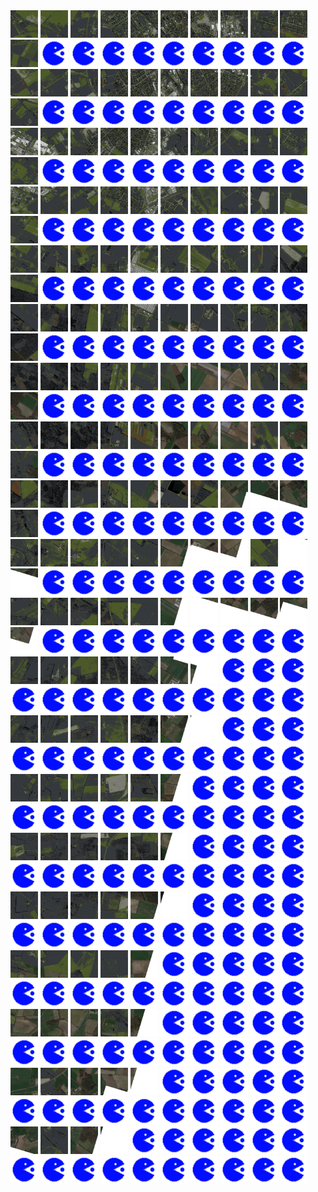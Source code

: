 <html>
<div>
<img src="https://github.com/HakkaTjakka/NL_TILE_MAP/blob/main/18/643/-1037/r.6430.-10370.png" height="44" width="44">
<img src="https://github.com/HakkaTjakka/NL_TILE_MAP/blob/main/18/643/-1037/r.6431.-10370.png" height="44" width="44">
<img src="https://github.com/HakkaTjakka/NL_TILE_MAP/blob/main/18/643/-1037/r.6432.-10370.png" height="44" width="44">
<img src="https://github.com/HakkaTjakka/NL_TILE_MAP/blob/main/18/643/-1037/r.6433.-10370.png" height="44" width="44">
<img src="https://github.com/HakkaTjakka/NL_TILE_MAP/blob/main/18/643/-1037/r.6434.-10370.png" height="44" width="44">
<img src="https://github.com/HakkaTjakka/NL_TILE_MAP/blob/main/18/643/-1037/r.6435.-10370.png" height="44" width="44">
<img src="https://github.com/HakkaTjakka/NL_TILE_MAP/blob/main/18/643/-1037/r.6436.-10370.png" height="44" width="44">
<img src="https://github.com/HakkaTjakka/NL_TILE_MAP/blob/main/18/643/-1037/r.6437.-10370.png" height="44" width="44">
<img src="https://github.com/HakkaTjakka/NL_TILE_MAP/blob/main/18/643/-1037/r.6438.-10370.png" height="44" width="44">
<img src="https://github.com/HakkaTjakka/NL_TILE_MAP/blob/main/18/643/-1037/r.6439.-10370.png" height="44" width="44">
<img src="https://github.com/HakkaTjakka/NL_TILE_MAP/blob/main/18/644/-1037/r.6440.-10370.png" height="44" width="44">
<img src="https://github.com/HakkaTjakka/NL_TILE_MAP/blob/main/source.png" height="44" width="44">
<img src="https://github.com/HakkaTjakka/NL_TILE_MAP/blob/main/source.png" height="44" width="44">
<img src="https://github.com/HakkaTjakka/NL_TILE_MAP/blob/main/source.png" height="44" width="44">
<img src="https://github.com/HakkaTjakka/NL_TILE_MAP/blob/main/source.png" height="44" width="44">
<img src="https://github.com/HakkaTjakka/NL_TILE_MAP/blob/main/source.png" height="44" width="44">
<img src="https://github.com/HakkaTjakka/NL_TILE_MAP/blob/main/source.png" height="44" width="44">
<img src="https://github.com/HakkaTjakka/NL_TILE_MAP/blob/main/source.png" height="44" width="44">
<img src="https://github.com/HakkaTjakka/NL_TILE_MAP/blob/main/source.png" height="44" width="44">
<img src="https://github.com/HakkaTjakka/NL_TILE_MAP/blob/main/source.png" height="44" width="44">
<br>
<img src="https://github.com/HakkaTjakka/NL_TILE_MAP/blob/main/18/643/-1037/r.6430.-10369.png" height="44" width="44">
<img src="https://github.com/HakkaTjakka/NL_TILE_MAP/blob/main/18/643/-1037/r.6431.-10369.png" height="44" width="44">
<img src="https://github.com/HakkaTjakka/NL_TILE_MAP/blob/main/18/643/-1037/r.6432.-10369.png" height="44" width="44">
<img src="https://github.com/HakkaTjakka/NL_TILE_MAP/blob/main/18/643/-1037/r.6433.-10369.png" height="44" width="44">
<img src="https://github.com/HakkaTjakka/NL_TILE_MAP/blob/main/18/643/-1037/r.6434.-10369.png" height="44" width="44">
<img src="https://github.com/HakkaTjakka/NL_TILE_MAP/blob/main/18/643/-1037/r.6435.-10369.png" height="44" width="44">
<img src="https://github.com/HakkaTjakka/NL_TILE_MAP/blob/main/18/643/-1037/r.6436.-10369.png" height="44" width="44">
<img src="https://github.com/HakkaTjakka/NL_TILE_MAP/blob/main/18/643/-1037/r.6437.-10369.png" height="44" width="44">
<img src="https://github.com/HakkaTjakka/NL_TILE_MAP/blob/main/18/643/-1037/r.6438.-10369.png" height="44" width="44">
<img src="https://github.com/HakkaTjakka/NL_TILE_MAP/blob/main/18/643/-1037/r.6439.-10369.png" height="44" width="44">
<img src="https://github.com/HakkaTjakka/NL_TILE_MAP/blob/main/18/644/-1037/r.6440.-10369.png" height="44" width="44">
<img src="https://github.com/HakkaTjakka/NL_TILE_MAP/blob/main/source.png" height="44" width="44">
<img src="https://github.com/HakkaTjakka/NL_TILE_MAP/blob/main/source.png" height="44" width="44">
<img src="https://github.com/HakkaTjakka/NL_TILE_MAP/blob/main/source.png" height="44" width="44">
<img src="https://github.com/HakkaTjakka/NL_TILE_MAP/blob/main/source.png" height="44" width="44">
<img src="https://github.com/HakkaTjakka/NL_TILE_MAP/blob/main/source.png" height="44" width="44">
<img src="https://github.com/HakkaTjakka/NL_TILE_MAP/blob/main/source.png" height="44" width="44">
<img src="https://github.com/HakkaTjakka/NL_TILE_MAP/blob/main/source.png" height="44" width="44">
<img src="https://github.com/HakkaTjakka/NL_TILE_MAP/blob/main/source.png" height="44" width="44">
<img src="https://github.com/HakkaTjakka/NL_TILE_MAP/blob/main/source.png" height="44" width="44">
<br>
<img src="https://github.com/HakkaTjakka/NL_TILE_MAP/blob/main/18/643/-1037/r.6430.-10368.png" height="44" width="44">
<img src="https://github.com/HakkaTjakka/NL_TILE_MAP/blob/main/18/643/-1037/r.6431.-10368.png" height="44" width="44">
<img src="https://github.com/HakkaTjakka/NL_TILE_MAP/blob/main/18/643/-1037/r.6432.-10368.png" height="44" width="44">
<img src="https://github.com/HakkaTjakka/NL_TILE_MAP/blob/main/18/643/-1037/r.6433.-10368.png" height="44" width="44">
<img src="https://github.com/HakkaTjakka/NL_TILE_MAP/blob/main/18/643/-1037/r.6434.-10368.png" height="44" width="44">
<img src="https://github.com/HakkaTjakka/NL_TILE_MAP/blob/main/18/643/-1037/r.6435.-10368.png" height="44" width="44">
<img src="https://github.com/HakkaTjakka/NL_TILE_MAP/blob/main/18/643/-1037/r.6436.-10368.png" height="44" width="44">
<img src="https://github.com/HakkaTjakka/NL_TILE_MAP/blob/main/18/643/-1037/r.6437.-10368.png" height="44" width="44">
<img src="https://github.com/HakkaTjakka/NL_TILE_MAP/blob/main/18/643/-1037/r.6438.-10368.png" height="44" width="44">
<img src="https://github.com/HakkaTjakka/NL_TILE_MAP/blob/main/18/643/-1037/r.6439.-10368.png" height="44" width="44">
<img src="https://github.com/HakkaTjakka/NL_TILE_MAP/blob/main/18/644/-1037/r.6440.-10368.png" height="44" width="44">
<img src="https://github.com/HakkaTjakka/NL_TILE_MAP/blob/main/source.png" height="44" width="44">
<img src="https://github.com/HakkaTjakka/NL_TILE_MAP/blob/main/source.png" height="44" width="44">
<img src="https://github.com/HakkaTjakka/NL_TILE_MAP/blob/main/source.png" height="44" width="44">
<img src="https://github.com/HakkaTjakka/NL_TILE_MAP/blob/main/source.png" height="44" width="44">
<img src="https://github.com/HakkaTjakka/NL_TILE_MAP/blob/main/source.png" height="44" width="44">
<img src="https://github.com/HakkaTjakka/NL_TILE_MAP/blob/main/source.png" height="44" width="44">
<img src="https://github.com/HakkaTjakka/NL_TILE_MAP/blob/main/source.png" height="44" width="44">
<img src="https://github.com/HakkaTjakka/NL_TILE_MAP/blob/main/source.png" height="44" width="44">
<img src="https://github.com/HakkaTjakka/NL_TILE_MAP/blob/main/source.png" height="44" width="44">
<br>
<img src="https://github.com/HakkaTjakka/NL_TILE_MAP/blob/main/18/643/-1037/r.6430.-10367.png" height="44" width="44">
<img src="https://github.com/HakkaTjakka/NL_TILE_MAP/blob/main/18/643/-1037/r.6431.-10367.png" height="44" width="44">
<img src="https://github.com/HakkaTjakka/NL_TILE_MAP/blob/main/18/643/-1037/r.6432.-10367.png" height="44" width="44">
<img src="https://github.com/HakkaTjakka/NL_TILE_MAP/blob/main/18/643/-1037/r.6433.-10367.png" height="44" width="44">
<img src="https://github.com/HakkaTjakka/NL_TILE_MAP/blob/main/18/643/-1037/r.6434.-10367.png" height="44" width="44">
<img src="https://github.com/HakkaTjakka/NL_TILE_MAP/blob/main/18/643/-1037/r.6435.-10367.png" height="44" width="44">
<img src="https://github.com/HakkaTjakka/NL_TILE_MAP/blob/main/18/643/-1037/r.6436.-10367.png" height="44" width="44">
<img src="https://github.com/HakkaTjakka/NL_TILE_MAP/blob/main/18/643/-1037/r.6437.-10367.png" height="44" width="44">
<img src="https://github.com/HakkaTjakka/NL_TILE_MAP/blob/main/18/643/-1037/r.6438.-10367.png" height="44" width="44">
<img src="https://github.com/HakkaTjakka/NL_TILE_MAP/blob/main/18/643/-1037/r.6439.-10367.png" height="44" width="44">
<img src="https://github.com/HakkaTjakka/NL_TILE_MAP/blob/main/18/644/-1037/r.6440.-10367.png" height="44" width="44">
<img src="https://github.com/HakkaTjakka/NL_TILE_MAP/blob/main/source.png" height="44" width="44">
<img src="https://github.com/HakkaTjakka/NL_TILE_MAP/blob/main/source.png" height="44" width="44">
<img src="https://github.com/HakkaTjakka/NL_TILE_MAP/blob/main/source.png" height="44" width="44">
<img src="https://github.com/HakkaTjakka/NL_TILE_MAP/blob/main/source.png" height="44" width="44">
<img src="https://github.com/HakkaTjakka/NL_TILE_MAP/blob/main/source.png" height="44" width="44">
<img src="https://github.com/HakkaTjakka/NL_TILE_MAP/blob/main/source.png" height="44" width="44">
<img src="https://github.com/HakkaTjakka/NL_TILE_MAP/blob/main/source.png" height="44" width="44">
<img src="https://github.com/HakkaTjakka/NL_TILE_MAP/blob/main/source.png" height="44" width="44">
<img src="https://github.com/HakkaTjakka/NL_TILE_MAP/blob/main/source.png" height="44" width="44">
<br>
<img src="https://github.com/HakkaTjakka/NL_TILE_MAP/blob/main/18/643/-1037/r.6430.-10366.png" height="44" width="44">
<img src="https://github.com/HakkaTjakka/NL_TILE_MAP/blob/main/18/643/-1037/r.6431.-10366.png" height="44" width="44">
<img src="https://github.com/HakkaTjakka/NL_TILE_MAP/blob/main/18/643/-1037/r.6432.-10366.png" height="44" width="44">
<img src="https://github.com/HakkaTjakka/NL_TILE_MAP/blob/main/18/643/-1037/r.6433.-10366.png" height="44" width="44">
<img src="https://github.com/HakkaTjakka/NL_TILE_MAP/blob/main/18/643/-1037/r.6434.-10366.png" height="44" width="44">
<img src="https://github.com/HakkaTjakka/NL_TILE_MAP/blob/main/18/643/-1037/r.6435.-10366.png" height="44" width="44">
<img src="https://github.com/HakkaTjakka/NL_TILE_MAP/blob/main/18/643/-1037/r.6436.-10366.png" height="44" width="44">
<img src="https://github.com/HakkaTjakka/NL_TILE_MAP/blob/main/18/643/-1037/r.6437.-10366.png" height="44" width="44">
<img src="https://github.com/HakkaTjakka/NL_TILE_MAP/blob/main/18/643/-1037/r.6438.-10366.png" height="44" width="44">
<img src="https://github.com/HakkaTjakka/NL_TILE_MAP/blob/main/18/643/-1037/r.6439.-10366.png" height="44" width="44">
<img src="https://github.com/HakkaTjakka/NL_TILE_MAP/blob/main/18/644/-1037/r.6440.-10366.png" height="44" width="44">
<img src="https://github.com/HakkaTjakka/NL_TILE_MAP/blob/main/source.png" height="44" width="44">
<img src="https://github.com/HakkaTjakka/NL_TILE_MAP/blob/main/source.png" height="44" width="44">
<img src="https://github.com/HakkaTjakka/NL_TILE_MAP/blob/main/source.png" height="44" width="44">
<img src="https://github.com/HakkaTjakka/NL_TILE_MAP/blob/main/source.png" height="44" width="44">
<img src="https://github.com/HakkaTjakka/NL_TILE_MAP/blob/main/source.png" height="44" width="44">
<img src="https://github.com/HakkaTjakka/NL_TILE_MAP/blob/main/source.png" height="44" width="44">
<img src="https://github.com/HakkaTjakka/NL_TILE_MAP/blob/main/source.png" height="44" width="44">
<img src="https://github.com/HakkaTjakka/NL_TILE_MAP/blob/main/source.png" height="44" width="44">
<img src="https://github.com/HakkaTjakka/NL_TILE_MAP/blob/main/source.png" height="44" width="44">
<br>
<img src="https://github.com/HakkaTjakka/NL_TILE_MAP/blob/main/18/643/-1037/r.6430.-10365.png" height="44" width="44">
<img src="https://github.com/HakkaTjakka/NL_TILE_MAP/blob/main/18/643/-1037/r.6431.-10365.png" height="44" width="44">
<img src="https://github.com/HakkaTjakka/NL_TILE_MAP/blob/main/18/643/-1037/r.6432.-10365.png" height="44" width="44">
<img src="https://github.com/HakkaTjakka/NL_TILE_MAP/blob/main/18/643/-1037/r.6433.-10365.png" height="44" width="44">
<img src="https://github.com/HakkaTjakka/NL_TILE_MAP/blob/main/18/643/-1037/r.6434.-10365.png" height="44" width="44">
<img src="https://github.com/HakkaTjakka/NL_TILE_MAP/blob/main/18/643/-1037/r.6435.-10365.png" height="44" width="44">
<img src="https://github.com/HakkaTjakka/NL_TILE_MAP/blob/main/18/643/-1037/r.6436.-10365.png" height="44" width="44">
<img src="https://github.com/HakkaTjakka/NL_TILE_MAP/blob/main/18/643/-1037/r.6437.-10365.png" height="44" width="44">
<img src="https://github.com/HakkaTjakka/NL_TILE_MAP/blob/main/18/643/-1037/r.6438.-10365.png" height="44" width="44">
<img src="https://github.com/HakkaTjakka/NL_TILE_MAP/blob/main/18/643/-1037/r.6439.-10365.png" height="44" width="44">
<img src="https://github.com/HakkaTjakka/NL_TILE_MAP/blob/main/18/644/-1037/r.6440.-10365.png" height="44" width="44">
<img src="https://github.com/HakkaTjakka/NL_TILE_MAP/blob/main/source.png" height="44" width="44">
<img src="https://github.com/HakkaTjakka/NL_TILE_MAP/blob/main/source.png" height="44" width="44">
<img src="https://github.com/HakkaTjakka/NL_TILE_MAP/blob/main/source.png" height="44" width="44">
<img src="https://github.com/HakkaTjakka/NL_TILE_MAP/blob/main/source.png" height="44" width="44">
<img src="https://github.com/HakkaTjakka/NL_TILE_MAP/blob/main/source.png" height="44" width="44">
<img src="https://github.com/HakkaTjakka/NL_TILE_MAP/blob/main/source.png" height="44" width="44">
<img src="https://github.com/HakkaTjakka/NL_TILE_MAP/blob/main/source.png" height="44" width="44">
<img src="https://github.com/HakkaTjakka/NL_TILE_MAP/blob/main/source.png" height="44" width="44">
<img src="https://github.com/HakkaTjakka/NL_TILE_MAP/blob/main/source.png" height="44" width="44">
<br>
<img src="https://github.com/HakkaTjakka/NL_TILE_MAP/blob/main/18/643/-1037/r.6430.-10364.png" height="44" width="44">
<img src="https://github.com/HakkaTjakka/NL_TILE_MAP/blob/main/18/643/-1037/r.6431.-10364.png" height="44" width="44">
<img src="https://github.com/HakkaTjakka/NL_TILE_MAP/blob/main/18/643/-1037/r.6432.-10364.png" height="44" width="44">
<img src="https://github.com/HakkaTjakka/NL_TILE_MAP/blob/main/18/643/-1037/r.6433.-10364.png" height="44" width="44">
<img src="https://github.com/HakkaTjakka/NL_TILE_MAP/blob/main/18/643/-1037/r.6434.-10364.png" height="44" width="44">
<img src="https://github.com/HakkaTjakka/NL_TILE_MAP/blob/main/18/643/-1037/r.6435.-10364.png" height="44" width="44">
<img src="https://github.com/HakkaTjakka/NL_TILE_MAP/blob/main/18/643/-1037/r.6436.-10364.png" height="44" width="44">
<img src="https://github.com/HakkaTjakka/NL_TILE_MAP/blob/main/18/643/-1037/r.6437.-10364.png" height="44" width="44">
<img src="https://github.com/HakkaTjakka/NL_TILE_MAP/blob/main/18/643/-1037/r.6438.-10364.png" height="44" width="44">
<img src="https://github.com/HakkaTjakka/NL_TILE_MAP/blob/main/18/643/-1037/r.6439.-10364.png" height="44" width="44">
<img src="https://github.com/HakkaTjakka/NL_TILE_MAP/blob/main/18/644/-1037/r.6440.-10364.png" height="44" width="44">
<img src="https://github.com/HakkaTjakka/NL_TILE_MAP/blob/main/source.png" height="44" width="44">
<img src="https://github.com/HakkaTjakka/NL_TILE_MAP/blob/main/source.png" height="44" width="44">
<img src="https://github.com/HakkaTjakka/NL_TILE_MAP/blob/main/source.png" height="44" width="44">
<img src="https://github.com/HakkaTjakka/NL_TILE_MAP/blob/main/source.png" height="44" width="44">
<img src="https://github.com/HakkaTjakka/NL_TILE_MAP/blob/main/source.png" height="44" width="44">
<img src="https://github.com/HakkaTjakka/NL_TILE_MAP/blob/main/source.png" height="44" width="44">
<img src="https://github.com/HakkaTjakka/NL_TILE_MAP/blob/main/source.png" height="44" width="44">
<img src="https://github.com/HakkaTjakka/NL_TILE_MAP/blob/main/source.png" height="44" width="44">
<img src="https://github.com/HakkaTjakka/NL_TILE_MAP/blob/main/source.png" height="44" width="44">
<br>
<img src="https://github.com/HakkaTjakka/NL_TILE_MAP/blob/main/18/643/-1037/r.6430.-10363.png" height="44" width="44">
<img src="https://github.com/HakkaTjakka/NL_TILE_MAP/blob/main/18/643/-1037/r.6431.-10363.png" height="44" width="44">
<img src="https://github.com/HakkaTjakka/NL_TILE_MAP/blob/main/18/643/-1037/r.6432.-10363.png" height="44" width="44">
<img src="https://github.com/HakkaTjakka/NL_TILE_MAP/blob/main/18/643/-1037/r.6433.-10363.png" height="44" width="44">
<img src="https://github.com/HakkaTjakka/NL_TILE_MAP/blob/main/18/643/-1037/r.6434.-10363.png" height="44" width="44">
<img src="https://github.com/HakkaTjakka/NL_TILE_MAP/blob/main/18/643/-1037/r.6435.-10363.png" height="44" width="44">
<img src="https://github.com/HakkaTjakka/NL_TILE_MAP/blob/main/18/643/-1037/r.6436.-10363.png" height="44" width="44">
<img src="https://github.com/HakkaTjakka/NL_TILE_MAP/blob/main/18/643/-1037/r.6437.-10363.png" height="44" width="44">
<img src="https://github.com/HakkaTjakka/NL_TILE_MAP/blob/main/18/643/-1037/r.6438.-10363.png" height="44" width="44">
<img src="https://github.com/HakkaTjakka/NL_TILE_MAP/blob/main/18/643/-1037/r.6439.-10363.png" height="44" width="44">
<img src="https://github.com/HakkaTjakka/NL_TILE_MAP/blob/main/18/644/-1037/r.6440.-10363.png" height="44" width="44">
<img src="https://github.com/HakkaTjakka/NL_TILE_MAP/blob/main/source.png" height="44" width="44">
<img src="https://github.com/HakkaTjakka/NL_TILE_MAP/blob/main/source.png" height="44" width="44">
<img src="https://github.com/HakkaTjakka/NL_TILE_MAP/blob/main/source.png" height="44" width="44">
<img src="https://github.com/HakkaTjakka/NL_TILE_MAP/blob/main/source.png" height="44" width="44">
<img src="https://github.com/HakkaTjakka/NL_TILE_MAP/blob/main/source.png" height="44" width="44">
<img src="https://github.com/HakkaTjakka/NL_TILE_MAP/blob/main/source.png" height="44" width="44">
<img src="https://github.com/HakkaTjakka/NL_TILE_MAP/blob/main/source.png" height="44" width="44">
<img src="https://github.com/HakkaTjakka/NL_TILE_MAP/blob/main/source.png" height="44" width="44">
<img src="https://github.com/HakkaTjakka/NL_TILE_MAP/blob/main/source.png" height="44" width="44">
<br>
<img src="https://github.com/HakkaTjakka/NL_TILE_MAP/blob/main/18/643/-1037/r.6430.-10362.png" height="44" width="44">
<img src="https://github.com/HakkaTjakka/NL_TILE_MAP/blob/main/18/643/-1037/r.6431.-10362.png" height="44" width="44">
<img src="https://github.com/HakkaTjakka/NL_TILE_MAP/blob/main/18/643/-1037/r.6432.-10362.png" height="44" width="44">
<img src="https://github.com/HakkaTjakka/NL_TILE_MAP/blob/main/18/643/-1037/r.6433.-10362.png" height="44" width="44">
<img src="https://github.com/HakkaTjakka/NL_TILE_MAP/blob/main/18/643/-1037/r.6434.-10362.png" height="44" width="44">
<img src="https://github.com/HakkaTjakka/NL_TILE_MAP/blob/main/18/643/-1037/r.6435.-10362.png" height="44" width="44">
<img src="https://github.com/HakkaTjakka/NL_TILE_MAP/blob/main/18/643/-1037/r.6436.-10362.png" height="44" width="44">
<img src="https://github.com/HakkaTjakka/NL_TILE_MAP/blob/main/18/643/-1037/r.6437.-10362.png" height="44" width="44">
<img src="https://github.com/HakkaTjakka/NL_TILE_MAP/blob/main/18/643/-1037/r.6438.-10362.png" height="44" width="44">
<img src="https://github.com/HakkaTjakka/NL_TILE_MAP/blob/main/18/643/-1037/r.6439.-10362.png" height="44" width="44">
<img src="https://github.com/HakkaTjakka/NL_TILE_MAP/blob/main/18/644/-1037/r.6440.-10362.png" height="44" width="44">
<img src="https://github.com/HakkaTjakka/NL_TILE_MAP/blob/main/source.png" height="44" width="44">
<img src="https://github.com/HakkaTjakka/NL_TILE_MAP/blob/main/source.png" height="44" width="44">
<img src="https://github.com/HakkaTjakka/NL_TILE_MAP/blob/main/source.png" height="44" width="44">
<img src="https://github.com/HakkaTjakka/NL_TILE_MAP/blob/main/source.png" height="44" width="44">
<img src="https://github.com/HakkaTjakka/NL_TILE_MAP/blob/main/source.png" height="44" width="44">
<img src="https://github.com/HakkaTjakka/NL_TILE_MAP/blob/main/source.png" height="44" width="44">
<img src="https://github.com/HakkaTjakka/NL_TILE_MAP/blob/main/source.png" height="44" width="44">
<img src="https://github.com/HakkaTjakka/NL_TILE_MAP/blob/main/source.png" height="44" width="44">
<img src="https://github.com/HakkaTjakka/NL_TILE_MAP/blob/main/source.png" height="44" width="44">
<br>
<img src="https://github.com/HakkaTjakka/NL_TILE_MAP/blob/main/18/643/-1037/r.6430.-10361.png" height="44" width="44">
<img src="https://github.com/HakkaTjakka/NL_TILE_MAP/blob/main/18/643/-1037/r.6431.-10361.png" height="44" width="44">
<img src="https://github.com/HakkaTjakka/NL_TILE_MAP/blob/main/18/643/-1037/r.6432.-10361.png" height="44" width="44">
<img src="https://github.com/HakkaTjakka/NL_TILE_MAP/blob/main/18/643/-1037/r.6433.-10361.png" height="44" width="44">
<img src="https://github.com/HakkaTjakka/NL_TILE_MAP/blob/main/18/643/-1037/r.6434.-10361.png" height="44" width="44">
<img src="https://github.com/HakkaTjakka/NL_TILE_MAP/blob/main/18/643/-1037/r.6435.-10361.png" height="44" width="44">
<img src="https://github.com/HakkaTjakka/NL_TILE_MAP/blob/main/18/643/-1037/r.6436.-10361.png" height="44" width="44">
<img src="https://github.com/HakkaTjakka/NL_TILE_MAP/blob/main/18/643/-1037/r.6437.-10361.png" height="44" width="44">
<img src="https://github.com/HakkaTjakka/NL_TILE_MAP/blob/main/18/643/-1037/r.6438.-10361.png" height="44" width="44">
<img src="https://github.com/HakkaTjakka/NL_TILE_MAP/blob/main/18/643/-1037/r.6439.-10361.png" height="44" width="44">
<img src="https://github.com/HakkaTjakka/NL_TILE_MAP/blob/main/18/644/-1037/r.6440.-10361.png" height="44" width="44">
<img src="https://github.com/HakkaTjakka/NL_TILE_MAP/blob/main/source.png" height="44" width="44">
<img src="https://github.com/HakkaTjakka/NL_TILE_MAP/blob/main/source.png" height="44" width="44">
<img src="https://github.com/HakkaTjakka/NL_TILE_MAP/blob/main/source.png" height="44" width="44">
<img src="https://github.com/HakkaTjakka/NL_TILE_MAP/blob/main/source.png" height="44" width="44">
<img src="https://github.com/HakkaTjakka/NL_TILE_MAP/blob/main/source.png" height="44" width="44">
<img src="https://github.com/HakkaTjakka/NL_TILE_MAP/blob/main/source.png" height="44" width="44">
<img src="https://github.com/HakkaTjakka/NL_TILE_MAP/blob/main/source.png" height="44" width="44">
<img src="https://github.com/HakkaTjakka/NL_TILE_MAP/blob/main/source.png" height="44" width="44">
<img src="https://github.com/HakkaTjakka/NL_TILE_MAP/blob/main/source.png" height="44" width="44">
<br>
<img src="https://github.com/HakkaTjakka/NL_TILE_MAP/blob/main/18/643/-1036/r.6430.-10360.png" height="44" width="44">
<img src="https://github.com/HakkaTjakka/NL_TILE_MAP/blob/main/18/643/-1036/r.6431.-10360.png" height="44" width="44">
<img src="https://github.com/HakkaTjakka/NL_TILE_MAP/blob/main/18/643/-1036/r.6432.-10360.png" height="44" width="44">
<img src="https://github.com/HakkaTjakka/NL_TILE_MAP/blob/main/18/643/-1036/r.6433.-10360.png" height="44" width="44">
<img src="https://github.com/HakkaTjakka/NL_TILE_MAP/blob/main/18/643/-1036/r.6434.-10360.png" height="44" width="44">
<img src="https://github.com/HakkaTjakka/NL_TILE_MAP/blob/main/18/643/-1036/r.6435.-10360.png" height="44" width="44">
<img src="https://github.com/HakkaTjakka/NL_TILE_MAP/blob/main/18/643/-1036/r.6436.-10360.png" height="44" width="44">
<img src="https://github.com/HakkaTjakka/NL_TILE_MAP/blob/main/18/643/-1036/r.6437.-10360.png" height="44" width="44">
<img src="https://github.com/HakkaTjakka/NL_TILE_MAP/blob/main/18/643/-1036/r.6438.-10360.png" height="44" width="44">
<img src="https://github.com/HakkaTjakka/NL_TILE_MAP/blob/main/18/643/-1036/r.6439.-10360.png" height="44" width="44">
<img src="https://github.com/HakkaTjakka/NL_TILE_MAP/blob/main/18/644/-1036/r.6440.-10360.png" height="44" width="44">
<img src="https://github.com/HakkaTjakka/NL_TILE_MAP/blob/main/source.png" height="44" width="44">
<img src="https://github.com/HakkaTjakka/NL_TILE_MAP/blob/main/source.png" height="44" width="44">
<img src="https://github.com/HakkaTjakka/NL_TILE_MAP/blob/main/source.png" height="44" width="44">
<img src="https://github.com/HakkaTjakka/NL_TILE_MAP/blob/main/source.png" height="44" width="44">
<img src="https://github.com/HakkaTjakka/NL_TILE_MAP/blob/main/source.png" height="44" width="44">
<img src="https://github.com/HakkaTjakka/NL_TILE_MAP/blob/main/source.png" height="44" width="44">
<img src="https://github.com/HakkaTjakka/NL_TILE_MAP/blob/main/source.png" height="44" width="44">
<img src="https://github.com/HakkaTjakka/NL_TILE_MAP/blob/main/source.png" height="44" width="44">
<img src="https://github.com/HakkaTjakka/NL_TILE_MAP/blob/main/source.png" height="44" width="44">
<br>
<img src="https://github.com/HakkaTjakka/NL_TILE_MAP/blob/main/18/643/-1036/r.6430.-10359.png" height="44" width="44">
<img src="https://github.com/HakkaTjakka/NL_TILE_MAP/blob/main/18/643/-1036/r.6431.-10359.png" height="44" width="44">
<img src="https://github.com/HakkaTjakka/NL_TILE_MAP/blob/main/18/643/-1036/r.6432.-10359.png" height="44" width="44">
<img src="https://github.com/HakkaTjakka/NL_TILE_MAP/blob/main/18/643/-1036/r.6433.-10359.png" height="44" width="44">
<img src="https://github.com/HakkaTjakka/NL_TILE_MAP/blob/main/18/643/-1036/r.6434.-10359.png" height="44" width="44">
<img src="https://github.com/HakkaTjakka/NL_TILE_MAP/blob/main/18/643/-1036/r.6435.-10359.png" height="44" width="44">
<img src="https://github.com/HakkaTjakka/NL_TILE_MAP/blob/main/18/643/-1036/r.6436.-10359.png" height="44" width="44">
<img src="https://github.com/HakkaTjakka/NL_TILE_MAP/blob/main/source.png" height="44" width="44">
<img src="https://github.com/HakkaTjakka/NL_TILE_MAP/blob/main/source.png" height="44" width="44">
<img src="https://github.com/HakkaTjakka/NL_TILE_MAP/blob/main/source.png" height="44" width="44">
<img src="https://github.com/HakkaTjakka/NL_TILE_MAP/blob/main/source.png" height="44" width="44">
<img src="https://github.com/HakkaTjakka/NL_TILE_MAP/blob/main/source.png" height="44" width="44">
<img src="https://github.com/HakkaTjakka/NL_TILE_MAP/blob/main/source.png" height="44" width="44">
<img src="https://github.com/HakkaTjakka/NL_TILE_MAP/blob/main/source.png" height="44" width="44">
<img src="https://github.com/HakkaTjakka/NL_TILE_MAP/blob/main/source.png" height="44" width="44">
<img src="https://github.com/HakkaTjakka/NL_TILE_MAP/blob/main/source.png" height="44" width="44">
<img src="https://github.com/HakkaTjakka/NL_TILE_MAP/blob/main/source.png" height="44" width="44">
<img src="https://github.com/HakkaTjakka/NL_TILE_MAP/blob/main/source.png" height="44" width="44">
<img src="https://github.com/HakkaTjakka/NL_TILE_MAP/blob/main/source.png" height="44" width="44">
<img src="https://github.com/HakkaTjakka/NL_TILE_MAP/blob/main/source.png" height="44" width="44">
<br>
<img src="https://github.com/HakkaTjakka/NL_TILE_MAP/blob/main/18/643/-1036/r.6430.-10358.png" height="44" width="44">
<img src="https://github.com/HakkaTjakka/NL_TILE_MAP/blob/main/18/643/-1036/r.6431.-10358.png" height="44" width="44">
<img src="https://github.com/HakkaTjakka/NL_TILE_MAP/blob/main/18/643/-1036/r.6432.-10358.png" height="44" width="44">
<img src="https://github.com/HakkaTjakka/NL_TILE_MAP/blob/main/18/643/-1036/r.6433.-10358.png" height="44" width="44">
<img src="https://github.com/HakkaTjakka/NL_TILE_MAP/blob/main/18/643/-1036/r.6434.-10358.png" height="44" width="44">
<img src="https://github.com/HakkaTjakka/NL_TILE_MAP/blob/main/18/643/-1036/r.6435.-10358.png" height="44" width="44">
<img src="https://github.com/HakkaTjakka/NL_TILE_MAP/blob/main/18/643/-1036/r.6436.-10358.png" height="44" width="44">
<img src="https://github.com/HakkaTjakka/NL_TILE_MAP/blob/main/source.png" height="44" width="44">
<img src="https://github.com/HakkaTjakka/NL_TILE_MAP/blob/main/source.png" height="44" width="44">
<img src="https://github.com/HakkaTjakka/NL_TILE_MAP/blob/main/source.png" height="44" width="44">
<img src="https://github.com/HakkaTjakka/NL_TILE_MAP/blob/main/source.png" height="44" width="44">
<img src="https://github.com/HakkaTjakka/NL_TILE_MAP/blob/main/source.png" height="44" width="44">
<img src="https://github.com/HakkaTjakka/NL_TILE_MAP/blob/main/source.png" height="44" width="44">
<img src="https://github.com/HakkaTjakka/NL_TILE_MAP/blob/main/source.png" height="44" width="44">
<img src="https://github.com/HakkaTjakka/NL_TILE_MAP/blob/main/source.png" height="44" width="44">
<img src="https://github.com/HakkaTjakka/NL_TILE_MAP/blob/main/source.png" height="44" width="44">
<img src="https://github.com/HakkaTjakka/NL_TILE_MAP/blob/main/source.png" height="44" width="44">
<img src="https://github.com/HakkaTjakka/NL_TILE_MAP/blob/main/source.png" height="44" width="44">
<img src="https://github.com/HakkaTjakka/NL_TILE_MAP/blob/main/source.png" height="44" width="44">
<img src="https://github.com/HakkaTjakka/NL_TILE_MAP/blob/main/source.png" height="44" width="44">
<br>
<img src="https://github.com/HakkaTjakka/NL_TILE_MAP/blob/main/18/643/-1036/r.6430.-10357.png" height="44" width="44">
<img src="https://github.com/HakkaTjakka/NL_TILE_MAP/blob/main/18/643/-1036/r.6431.-10357.png" height="44" width="44">
<img src="https://github.com/HakkaTjakka/NL_TILE_MAP/blob/main/18/643/-1036/r.6432.-10357.png" height="44" width="44">
<img src="https://github.com/HakkaTjakka/NL_TILE_MAP/blob/main/18/643/-1036/r.6433.-10357.png" height="44" width="44">
<img src="https://github.com/HakkaTjakka/NL_TILE_MAP/blob/main/18/643/-1036/r.6434.-10357.png" height="44" width="44">
<img src="https://github.com/HakkaTjakka/NL_TILE_MAP/blob/main/18/643/-1036/r.6435.-10357.png" height="44" width="44">
<img src="https://github.com/HakkaTjakka/NL_TILE_MAP/blob/main/source.png" height="44" width="44">
<img src="https://github.com/HakkaTjakka/NL_TILE_MAP/blob/main/source.png" height="44" width="44">
<img src="https://github.com/HakkaTjakka/NL_TILE_MAP/blob/main/source.png" height="44" width="44">
<img src="https://github.com/HakkaTjakka/NL_TILE_MAP/blob/main/source.png" height="44" width="44">
<img src="https://github.com/HakkaTjakka/NL_TILE_MAP/blob/main/source.png" height="44" width="44">
<img src="https://github.com/HakkaTjakka/NL_TILE_MAP/blob/main/source.png" height="44" width="44">
<img src="https://github.com/HakkaTjakka/NL_TILE_MAP/blob/main/source.png" height="44" width="44">
<img src="https://github.com/HakkaTjakka/NL_TILE_MAP/blob/main/source.png" height="44" width="44">
<img src="https://github.com/HakkaTjakka/NL_TILE_MAP/blob/main/source.png" height="44" width="44">
<img src="https://github.com/HakkaTjakka/NL_TILE_MAP/blob/main/source.png" height="44" width="44">
<img src="https://github.com/HakkaTjakka/NL_TILE_MAP/blob/main/source.png" height="44" width="44">
<img src="https://github.com/HakkaTjakka/NL_TILE_MAP/blob/main/source.png" height="44" width="44">
<img src="https://github.com/HakkaTjakka/NL_TILE_MAP/blob/main/source.png" height="44" width="44">
<img src="https://github.com/HakkaTjakka/NL_TILE_MAP/blob/main/source.png" height="44" width="44">
<br>
<img src="https://github.com/HakkaTjakka/NL_TILE_MAP/blob/main/18/643/-1036/r.6430.-10356.png" height="44" width="44">
<img src="https://github.com/HakkaTjakka/NL_TILE_MAP/blob/main/18/643/-1036/r.6431.-10356.png" height="44" width="44">
<img src="https://github.com/HakkaTjakka/NL_TILE_MAP/blob/main/18/643/-1036/r.6432.-10356.png" height="44" width="44">
<img src="https://github.com/HakkaTjakka/NL_TILE_MAP/blob/main/18/643/-1036/r.6433.-10356.png" height="44" width="44">
<img src="https://github.com/HakkaTjakka/NL_TILE_MAP/blob/main/18/643/-1036/r.6434.-10356.png" height="44" width="44">
<img src="https://github.com/HakkaTjakka/NL_TILE_MAP/blob/main/18/643/-1036/r.6435.-10356.png" height="44" width="44">
<img src="https://github.com/HakkaTjakka/NL_TILE_MAP/blob/main/source.png" height="44" width="44">
<img src="https://github.com/HakkaTjakka/NL_TILE_MAP/blob/main/source.png" height="44" width="44">
<img src="https://github.com/HakkaTjakka/NL_TILE_MAP/blob/main/source.png" height="44" width="44">
<img src="https://github.com/HakkaTjakka/NL_TILE_MAP/blob/main/source.png" height="44" width="44">
<img src="https://github.com/HakkaTjakka/NL_TILE_MAP/blob/main/source.png" height="44" width="44">
<img src="https://github.com/HakkaTjakka/NL_TILE_MAP/blob/main/source.png" height="44" width="44">
<img src="https://github.com/HakkaTjakka/NL_TILE_MAP/blob/main/source.png" height="44" width="44">
<img src="https://github.com/HakkaTjakka/NL_TILE_MAP/blob/main/source.png" height="44" width="44">
<img src="https://github.com/HakkaTjakka/NL_TILE_MAP/blob/main/source.png" height="44" width="44">
<img src="https://github.com/HakkaTjakka/NL_TILE_MAP/blob/main/source.png" height="44" width="44">
<img src="https://github.com/HakkaTjakka/NL_TILE_MAP/blob/main/source.png" height="44" width="44">
<img src="https://github.com/HakkaTjakka/NL_TILE_MAP/blob/main/source.png" height="44" width="44">
<img src="https://github.com/HakkaTjakka/NL_TILE_MAP/blob/main/source.png" height="44" width="44">
<img src="https://github.com/HakkaTjakka/NL_TILE_MAP/blob/main/source.png" height="44" width="44">
<br>
<img src="https://github.com/HakkaTjakka/NL_TILE_MAP/blob/main/18/643/-1036/r.6430.-10355.png" height="44" width="44">
<img src="https://github.com/HakkaTjakka/NL_TILE_MAP/blob/main/18/643/-1036/r.6431.-10355.png" height="44" width="44">
<img src="https://github.com/HakkaTjakka/NL_TILE_MAP/blob/main/18/643/-1036/r.6432.-10355.png" height="44" width="44">
<img src="https://github.com/HakkaTjakka/NL_TILE_MAP/blob/main/18/643/-1036/r.6433.-10355.png" height="44" width="44">
<img src="https://github.com/HakkaTjakka/NL_TILE_MAP/blob/main/18/643/-1036/r.6434.-10355.png" height="44" width="44">
<img src="https://github.com/HakkaTjakka/NL_TILE_MAP/blob/main/18/643/-1036/r.6435.-10355.png" height="44" width="44">
<img src="https://github.com/HakkaTjakka/NL_TILE_MAP/blob/main/source.png" height="44" width="44">
<img src="https://github.com/HakkaTjakka/NL_TILE_MAP/blob/main/source.png" height="44" width="44">
<img src="https://github.com/HakkaTjakka/NL_TILE_MAP/blob/main/source.png" height="44" width="44">
<img src="https://github.com/HakkaTjakka/NL_TILE_MAP/blob/main/source.png" height="44" width="44">
<img src="https://github.com/HakkaTjakka/NL_TILE_MAP/blob/main/source.png" height="44" width="44">
<img src="https://github.com/HakkaTjakka/NL_TILE_MAP/blob/main/source.png" height="44" width="44">
<img src="https://github.com/HakkaTjakka/NL_TILE_MAP/blob/main/source.png" height="44" width="44">
<img src="https://github.com/HakkaTjakka/NL_TILE_MAP/blob/main/source.png" height="44" width="44">
<img src="https://github.com/HakkaTjakka/NL_TILE_MAP/blob/main/source.png" height="44" width="44">
<img src="https://github.com/HakkaTjakka/NL_TILE_MAP/blob/main/source.png" height="44" width="44">
<img src="https://github.com/HakkaTjakka/NL_TILE_MAP/blob/main/source.png" height="44" width="44">
<img src="https://github.com/HakkaTjakka/NL_TILE_MAP/blob/main/source.png" height="44" width="44">
<img src="https://github.com/HakkaTjakka/NL_TILE_MAP/blob/main/source.png" height="44" width="44">
<img src="https://github.com/HakkaTjakka/NL_TILE_MAP/blob/main/source.png" height="44" width="44">
<br>
<img src="https://github.com/HakkaTjakka/NL_TILE_MAP/blob/main/18/643/-1036/r.6430.-10354.png" height="44" width="44">
<img src="https://github.com/HakkaTjakka/NL_TILE_MAP/blob/main/18/643/-1036/r.6431.-10354.png" height="44" width="44">
<img src="https://github.com/HakkaTjakka/NL_TILE_MAP/blob/main/18/643/-1036/r.6432.-10354.png" height="44" width="44">
<img src="https://github.com/HakkaTjakka/NL_TILE_MAP/blob/main/18/643/-1036/r.6433.-10354.png" height="44" width="44">
<img src="https://github.com/HakkaTjakka/NL_TILE_MAP/blob/main/18/643/-1036/r.6434.-10354.png" height="44" width="44">
<img src="https://github.com/HakkaTjakka/NL_TILE_MAP/blob/main/source.png" height="44" width="44">
<img src="https://github.com/HakkaTjakka/NL_TILE_MAP/blob/main/source.png" height="44" width="44">
<img src="https://github.com/HakkaTjakka/NL_TILE_MAP/blob/main/source.png" height="44" width="44">
<img src="https://github.com/HakkaTjakka/NL_TILE_MAP/blob/main/source.png" height="44" width="44">
<img src="https://github.com/HakkaTjakka/NL_TILE_MAP/blob/main/source.png" height="44" width="44">
<img src="https://github.com/HakkaTjakka/NL_TILE_MAP/blob/main/source.png" height="44" width="44">
<img src="https://github.com/HakkaTjakka/NL_TILE_MAP/blob/main/source.png" height="44" width="44">
<img src="https://github.com/HakkaTjakka/NL_TILE_MAP/blob/main/source.png" height="44" width="44">
<img src="https://github.com/HakkaTjakka/NL_TILE_MAP/blob/main/source.png" height="44" width="44">
<img src="https://github.com/HakkaTjakka/NL_TILE_MAP/blob/main/source.png" height="44" width="44">
<img src="https://github.com/HakkaTjakka/NL_TILE_MAP/blob/main/source.png" height="44" width="44">
<img src="https://github.com/HakkaTjakka/NL_TILE_MAP/blob/main/source.png" height="44" width="44">
<img src="https://github.com/HakkaTjakka/NL_TILE_MAP/blob/main/source.png" height="44" width="44">
<img src="https://github.com/HakkaTjakka/NL_TILE_MAP/blob/main/source.png" height="44" width="44">
<img src="https://github.com/HakkaTjakka/NL_TILE_MAP/blob/main/source.png" height="44" width="44">
<br>
<img src="https://github.com/HakkaTjakka/NL_TILE_MAP/blob/main/18/643/-1036/r.6430.-10353.png" height="44" width="44">
<img src="https://github.com/HakkaTjakka/NL_TILE_MAP/blob/main/18/643/-1036/r.6431.-10353.png" height="44" width="44">
<img src="https://github.com/HakkaTjakka/NL_TILE_MAP/blob/main/18/643/-1036/r.6432.-10353.png" height="44" width="44">
<img src="https://github.com/HakkaTjakka/NL_TILE_MAP/blob/main/18/643/-1036/r.6433.-10353.png" height="44" width="44">
<img src="https://github.com/HakkaTjakka/NL_TILE_MAP/blob/main/18/643/-1036/r.6434.-10353.png" height="44" width="44">
<img src="https://github.com/HakkaTjakka/NL_TILE_MAP/blob/main/source.png" height="44" width="44">
<img src="https://github.com/HakkaTjakka/NL_TILE_MAP/blob/main/source.png" height="44" width="44">
<img src="https://github.com/HakkaTjakka/NL_TILE_MAP/blob/main/source.png" height="44" width="44">
<img src="https://github.com/HakkaTjakka/NL_TILE_MAP/blob/main/source.png" height="44" width="44">
<img src="https://github.com/HakkaTjakka/NL_TILE_MAP/blob/main/source.png" height="44" width="44">
<img src="https://github.com/HakkaTjakka/NL_TILE_MAP/blob/main/source.png" height="44" width="44">
<img src="https://github.com/HakkaTjakka/NL_TILE_MAP/blob/main/source.png" height="44" width="44">
<img src="https://github.com/HakkaTjakka/NL_TILE_MAP/blob/main/source.png" height="44" width="44">
<img src="https://github.com/HakkaTjakka/NL_TILE_MAP/blob/main/source.png" height="44" width="44">
<img src="https://github.com/HakkaTjakka/NL_TILE_MAP/blob/main/source.png" height="44" width="44">
<img src="https://github.com/HakkaTjakka/NL_TILE_MAP/blob/main/source.png" height="44" width="44">
<img src="https://github.com/HakkaTjakka/NL_TILE_MAP/blob/main/source.png" height="44" width="44">
<img src="https://github.com/HakkaTjakka/NL_TILE_MAP/blob/main/source.png" height="44" width="44">
<img src="https://github.com/HakkaTjakka/NL_TILE_MAP/blob/main/source.png" height="44" width="44">
<img src="https://github.com/HakkaTjakka/NL_TILE_MAP/blob/main/source.png" height="44" width="44">
<br>
<img src="https://github.com/HakkaTjakka/NL_TILE_MAP/blob/main/18/643/-1036/r.6430.-10352.png" height="44" width="44">
<img src="https://github.com/HakkaTjakka/NL_TILE_MAP/blob/main/18/643/-1036/r.6431.-10352.png" height="44" width="44">
<img src="https://github.com/HakkaTjakka/NL_TILE_MAP/blob/main/18/643/-1036/r.6432.-10352.png" height="44" width="44">
<img src="https://github.com/HakkaTjakka/NL_TILE_MAP/blob/main/18/643/-1036/r.6433.-10352.png" height="44" width="44">
<img src="https://github.com/HakkaTjakka/NL_TILE_MAP/blob/main/18/643/-1036/r.6434.-10352.png" height="44" width="44">
<img src="https://github.com/HakkaTjakka/NL_TILE_MAP/blob/main/source.png" height="44" width="44">
<img src="https://github.com/HakkaTjakka/NL_TILE_MAP/blob/main/source.png" height="44" width="44">
<img src="https://github.com/HakkaTjakka/NL_TILE_MAP/blob/main/source.png" height="44" width="44">
<img src="https://github.com/HakkaTjakka/NL_TILE_MAP/blob/main/source.png" height="44" width="44">
<img src="https://github.com/HakkaTjakka/NL_TILE_MAP/blob/main/source.png" height="44" width="44">
<img src="https://github.com/HakkaTjakka/NL_TILE_MAP/blob/main/source.png" height="44" width="44">
<img src="https://github.com/HakkaTjakka/NL_TILE_MAP/blob/main/source.png" height="44" width="44">
<img src="https://github.com/HakkaTjakka/NL_TILE_MAP/blob/main/source.png" height="44" width="44">
<img src="https://github.com/HakkaTjakka/NL_TILE_MAP/blob/main/source.png" height="44" width="44">
<img src="https://github.com/HakkaTjakka/NL_TILE_MAP/blob/main/source.png" height="44" width="44">
<img src="https://github.com/HakkaTjakka/NL_TILE_MAP/blob/main/source.png" height="44" width="44">
<img src="https://github.com/HakkaTjakka/NL_TILE_MAP/blob/main/source.png" height="44" width="44">
<img src="https://github.com/HakkaTjakka/NL_TILE_MAP/blob/main/source.png" height="44" width="44">
<img src="https://github.com/HakkaTjakka/NL_TILE_MAP/blob/main/source.png" height="44" width="44">
<img src="https://github.com/HakkaTjakka/NL_TILE_MAP/blob/main/source.png" height="44" width="44">
<br>
<img src="https://github.com/HakkaTjakka/NL_TILE_MAP/blob/main/18/643/-1036/r.6430.-10351.png" height="44" width="44">
<img src="https://github.com/HakkaTjakka/NL_TILE_MAP/blob/main/18/643/-1036/r.6431.-10351.png" height="44" width="44">
<img src="https://github.com/HakkaTjakka/NL_TILE_MAP/blob/main/18/643/-1036/r.6432.-10351.png" height="44" width="44">
<img src="https://github.com/HakkaTjakka/NL_TILE_MAP/blob/main/18/643/-1036/r.6433.-10351.png" height="44" width="44">
<img src="https://github.com/HakkaTjakka/NL_TILE_MAP/blob/main/source.png" height="44" width="44">
<img src="https://github.com/HakkaTjakka/NL_TILE_MAP/blob/main/source.png" height="44" width="44">
<img src="https://github.com/HakkaTjakka/NL_TILE_MAP/blob/main/source.png" height="44" width="44">
<img src="https://github.com/HakkaTjakka/NL_TILE_MAP/blob/main/source.png" height="44" width="44">
<img src="https://github.com/HakkaTjakka/NL_TILE_MAP/blob/main/source.png" height="44" width="44">
<img src="https://github.com/HakkaTjakka/NL_TILE_MAP/blob/main/source.png" height="44" width="44">
<img src="https://github.com/HakkaTjakka/NL_TILE_MAP/blob/main/source.png" height="44" width="44">
<img src="https://github.com/HakkaTjakka/NL_TILE_MAP/blob/main/source.png" height="44" width="44">
<img src="https://github.com/HakkaTjakka/NL_TILE_MAP/blob/main/source.png" height="44" width="44">
<img src="https://github.com/HakkaTjakka/NL_TILE_MAP/blob/main/source.png" height="44" width="44">
<img src="https://github.com/HakkaTjakka/NL_TILE_MAP/blob/main/source.png" height="44" width="44">
<img src="https://github.com/HakkaTjakka/NL_TILE_MAP/blob/main/source.png" height="44" width="44">
<img src="https://github.com/HakkaTjakka/NL_TILE_MAP/blob/main/source.png" height="44" width="44">
<img src="https://github.com/HakkaTjakka/NL_TILE_MAP/blob/main/source.png" height="44" width="44">
<img src="https://github.com/HakkaTjakka/NL_TILE_MAP/blob/main/source.png" height="44" width="44">
<img src="https://github.com/HakkaTjakka/NL_TILE_MAP/blob/main/source.png" height="44" width="44">
<br>
</div>
</html>

